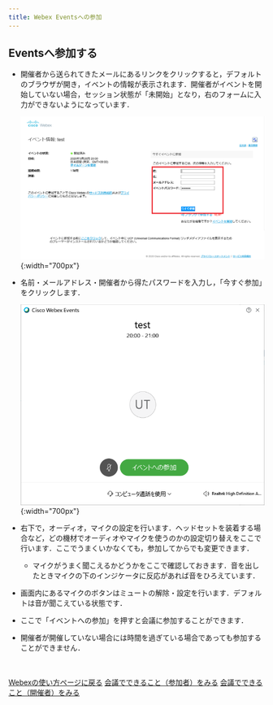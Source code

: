 ```yaml
---
title: Webex Eventsへの参加
---
```


## Eventsへ参加する
* 開催者から送られてきたメールにあるリンクをクリックすると，デフォルトのブラウザが開き，イベントの情報が表示されます．開催者がイベントを開始していない場合，セッション状態が「未開始」となり，右のフォームに入力ができないようになっています．

	 ![情報入力画面](img/webex_events_participate.png){:width="700px"}

* 名前・メールアドレス・開催者から得たパスワードを入力し，「今すぐ参加」をクリックします．

	 ![プレビュー画面](img/webex_events_participate2.png){:width="700px"}

* 右下で，オーディオ，マイクの設定を行います．ヘッドセットを装着する場合など，どの機材でオーディオやマイクを使うのかの設定切り替えをここで行います．ここでうまくいかなくても，参加してからでも変更できます．
	 * マイクがうまく聞こえるかどうかをここで確認しておきます．音を出したときマイクの下のインジケータに反応があれば音をひろえています．
* 画面内にあるマイクのボタンはミュートの解除・設定を行います．デフォルトは音が聞こえている状態です．
* ここで「イベントへの参加」を押すと会議に参加することができます．
* 開催者が開催していない場合には時間を過ぎている場合であっても参加することができません．

<br>
<br>
<a href="index" target="_blank">Webexの使い方ページに戻る</a>
<a href="meeting_participant" target="_blank">会議でできること（参加者）をみる</a>
<a href="meeting_owner" target="_blank">会議でできること（開催者）をみる</a>
